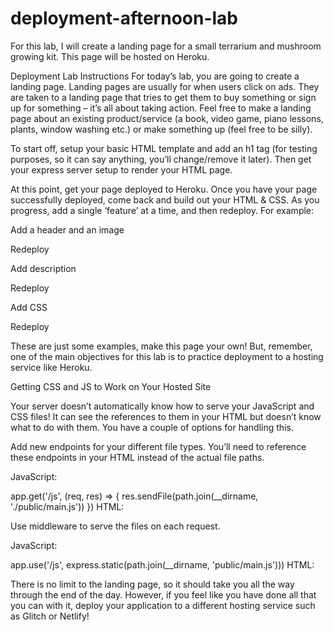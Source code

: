 # deployment-afternoon-lab

For this lab, I will create a landing page for a small terrarium and mushroom growing kit. This page will be hosted on Heroku.


Deployment Lab
Instructions
For today’s lab, you are going to create a landing page. Landing pages are usually for when users click on ads. They are taken to a landing page that tries to get them to buy something or sign up for something – it’s all about taking action. Feel free to make a landing page about an existing product/service (a book, video game, piano lessons, plants, window washing etc.) or make something up (feel free to be silly).

To start off, setup your basic HTML template and add an h1 tag (for testing purposes, so it can say anything, you’ll change/remove it later). Then get your express server setup to render your HTML page.

At this point, get your page deployed to Heroku. Once you have your page successfully deployed, come back and build out your HTML & CSS. As you progress, add a single ‘feature’ at a time, and then redeploy. For example:

Add a header and an image

Redeploy

Add description

Redeploy

Add CSS

Redeploy

These are just some examples, make this page your own! But, remember, one of the main objectives for this lab is to practice deployment to a hosting service like Heroku.

Getting CSS and JS to Work on Your Hosted Site

Your server doesn’t automatically know how to serve your JavaScript and CSS files! It can see the references to them in your HTML but doesn’t know what to do with them. You have a couple of options for handling this.

Add new endpoints for your different file types. You’ll need to reference these endpoints in your HTML instead of the actual file paths.

JavaScript:

app.get('/js', (req, res) => {
  res.sendFile(path.join(__dirname, './public/main.js'))
})
HTML:

<script src="/js"></script>
Use middleware to serve the files on each request.

JavaScript:

app.use('/js', express.static(path.join(__dirname, 'public/main.js')))
HTML:

<script src="/js"></script>
There is no limit to the landing page, so it should take you all the way through the end of the day. However, if you feel like you have done all that you can with it, deploy your application to a different hosting service such as Glitch or Netlify!
